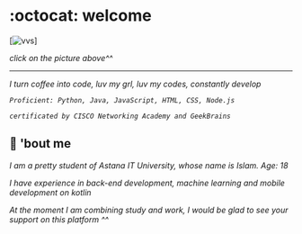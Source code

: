 # :octocat: welcome
[![vvs](https://data.whicdn.com/images/254945953/original.gif)]

_click on the picture above^^_
___
_I turn coffee into code, luv my grl, luv my codes, constantly develop_

_`Proficient: Python, Java, JavaScript, HTML, CSS, Node.js`_

_`certificated by CISCO Networking Academy and GeekBrains`_

## :wedding: 'bout me
 _I am a pretty student of Astana IT University, whose name is Islam. Age: 18_

 _I have experience in back-end development, machine learning and mobile development on kotlin_

_At the moment I am combining study and work, I would be glad to see your support on this platform ^^_


